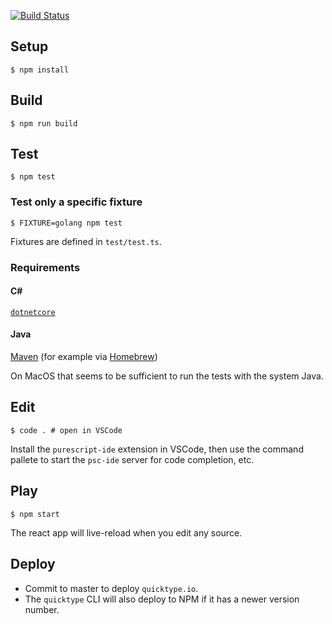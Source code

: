 [![Build Status](https://travis-ci.com/dvdsgl/quicktype.svg?token=PSTj9tVyM1RDRiZ17Sgd&branch=master)](https://travis-ci.com/dvdsgl/quicktype)

## Setup

```shell
$ npm install
```

## Build

```shell
$ npm run build
```

## Test

```shell
$ npm test
```

### Test only a specific fixture

```shell
$ FIXTURE=golang npm test
```

Fixtures are defined in `test/test.ts`.

### Requirements

#### C#

[`dotnetcore`](https://www.microsoft.com/net/core#macos)

#### Java

[Maven](https://maven.apache.org/) (for example via [Homebrew](https://brew.sh))

On MacOS that seems to be sufficient to run the tests with the system Java.

## Edit

```shell
$ code . # open in VSCode
```

Install the `purescript-ide` extension in VSCode, then use the command pallete to start the `psc-ide` server for code completion, etc.

## Play

```shell
$ npm start
```

The react app will live-reload when you edit any source.

## Deploy

* Commit to master to deploy `quicktype.io`.
* The `quicktype` CLI will also deploy to NPM if it has a newer version number.